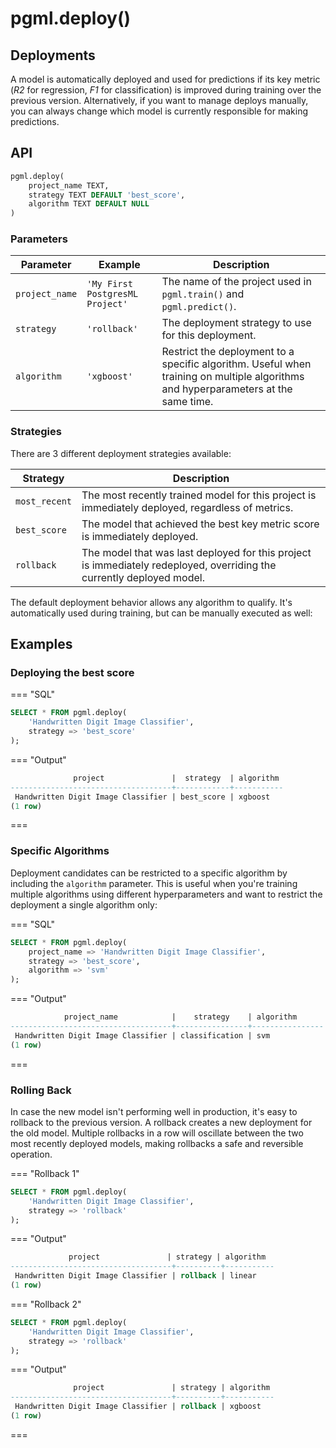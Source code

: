 # pgml.deploy()

## Deployments

A model is automatically deployed and used for predictions if its key metric (_R2_ for regression, _F1_ for classification) is improved during training over the previous version. Alternatively, if you want to manage deploys manually, you can always change which model is currently responsible for making predictions.

## API

```sql
pgml.deploy(
    project_name TEXT,
    strategy TEXT DEFAULT 'best_score',
    algorithm TEXT DEFAULT NULL
)
```

### Parameters

| Parameter      | Example                         | Description                                                                                                                        |
| -------------- | ------------------------------- | ---------------------------------------------------------------------------------------------------------------------------------- |
| `project_name` | `'My First PostgresML Project'` | The name of the project used in `pgml.train()` and `pgml.predict()`.                                                               |
| `strategy`     | `'rollback'`                    | The deployment strategy to use for this deployment.                                                                                |
| `algorithm`    | `'xgboost'`                     | Restrict the deployment to a specific algorithm. Useful when training on multiple algorithms and hyperparameters at the same time. |

### **Strategies**

There are 3 different deployment strategies available:

| Strategy      | Description                                                                                                           |
| ------------- | --------------------------------------------------------------------------------------------------------------------- |
| `most_recent` | The most recently trained model for this project is immediately deployed, regardless of metrics.                      |
| `best_score`  | The model that achieved the best key metric score is immediately deployed.                                            |
| `rollback`    | The model that was last deployed for this project is immediately redeployed, overriding the currently deployed model. |

The default deployment behavior allows any algorithm to qualify. It's automatically used during training, but can be manually executed as well:

## Examples

### Deploying the best score

\=== "SQL"

```sql
SELECT * FROM pgml.deploy(
    'Handwritten Digit Image Classifier',
    strategy => 'best_score'
);
```

\=== "Output"

```sql
              project               |  strategy  | algorithm
------------------------------------+------------+-----------
 Handwritten Digit Image Classifier | best_score | xgboost
(1 row)
```

\===

### **Specific Algorithms**

Deployment candidates can be restricted to a specific algorithm by including the `algorithm` parameter. This is useful when you're training multiple algorithms using different hyperparameters and want to restrict the deployment a single algorithm only:

\=== "SQL"

```sql
SELECT * FROM pgml.deploy(
    project_name => 'Handwritten Digit Image Classifier', 
    strategy => 'best_score', 
    algorithm => 'svm'
);
```

\=== "Output"

```sql
            project_name            |    strategy    | algorithm
------------------------------------+----------------+----------------
 Handwritten Digit Image Classifier | classification | svm
(1 row)
```

\===

### Rolling Back

In case the new model isn't performing well in production, it's easy to rollback to the previous version. A rollback creates a new deployment for the old model. Multiple rollbacks in a row will oscillate between the two most recently deployed models, making rollbacks a safe and reversible operation.

\=== "Rollback 1"

```sql
SELECT * FROM pgml.deploy(
	'Handwritten Digit Image Classifier',
	strategy => 'rollback'
);
```

\=== "Output"

```sql
             project               | strategy | algorithm
------------------------------------+----------+-----------
 Handwritten Digit Image Classifier | rollback | linear
(1 row)
```

\=== "Rollback 2"

```sql
SELECT * FROM pgml.deploy(
	'Handwritten Digit Image Classifier',
	strategy => 'rollback'
);
```

\=== "Output"

```sql
              project               | strategy | algorithm
------------------------------------+----------+-----------
 Handwritten Digit Image Classifier | rollback | xgboost
(1 row)
```

\===
